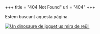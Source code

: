 +++
title = "404 Not Found"
url = "404"
+++

Estem buscant aquesta pàgina.

<a href="/"><img src="/uploads/404.jpg" alt="Un dinosaure de joguet us mira de reüll"></a>
